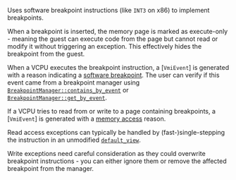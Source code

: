 Uses software breakpoint instructions (like `INT3` on x86) to implement
breakpoints.

When a breakpoint is inserted, the memory page is marked as execute-only -
meaning the guest can execute code from the page but cannot read or modify it
without triggering an exception. This effectively hides the breakpoint from the
guest.

When a VCPU executes the breakpoint instruction, a [`VmiEvent`] is generated
with a reason indicating a [software breakpoint]. The user can verify if this
event came from a breakpoint manager using
[`BreakpointManager::contains_by_event`] or [`BreakpointManager::get_by_event`].

If a VCPU tries to read from or write to a page containing breakpoints, a
[`VmiEvent`] is generated with a [memory access] reason.

Read access exceptions can typically be handled by (fast-)single-stepping
the instruction in an unmodified [`default_view`](VmiCore::default_view).

Write exceptions need careful consideration as they could overwrite breakpoint
instructions - you can either ignore them or remove the affected breakpoint
from the manager.

[software breakpoint]: vmi_core::arch::EventReason::as_software_breakpoint
[memory access]: vmi_core::arch::EventReason::as_memory_access
[`BreakpointManager::contains_by_event`]: crate::bpm::BreakpointManager::contains_by_event
[`BreakpointManager::get_by_event`]: crate::bpm::BreakpointManager::get_by_event